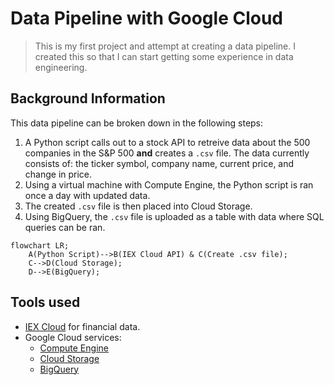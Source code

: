 # Data Pipeline with Google Cloud

> This is my first project and attempt at creating a data pipeline. I created this so that I can start getting some experience in data engineering.

## Background Information

This data pipeline can be broken down in the following steps:

1. A Python script calls out to a stock API to retreive data about the 500 companies in the S&P 500 **and** creates a `.csv` file. The data currently consists of: the ticker symbol, company name, current price, and change in price.
2. Using a virtual machine with Compute Engine, the Python script is ran once a day with updated data.
3. The created `.csv` file is then placed into Cloud Storage.
4. Using BigQuery, the `.csv` file is uploaded as a table with data where SQL queries can be ran. 

```mermaid
flowchart LR;
    A(Python Script)-->B(IEX Cloud API) & C(Create .csv file);
    C-->D(Cloud Storage);
    D-->E(BigQuery);
```

## Tools used

* [IEX Cloud](https://www.iexcloud.io) for financial data.
* Google Cloud services:
    * [Compute Engine](https://cloud.google.com/compute)
    * [Cloud Storage](https://cloud.google.com/storage)
    * [BigQuery](https://cloud.google.com/bigquery/)
